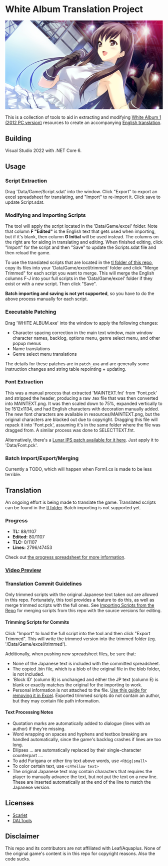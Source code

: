 # White Album Translation Project

![img](yuki.png)

This is a collection of tools to aid in extracting and modifying [White Album 1 (2012 PC version)](https://vndb.org/r20439) resources to create an accompanying [English translation](#translation).

## Building

Visual Studio 2022 with .NET Core 6.

## Usage

### Script Extraction
Drag 'Data/Game/Script.sdat' into the window. Click "Export" to export an excel spreadsheet for translating, and "Import" to re-import it. Click save to update Script.sdat.

### Modifying and Importing Scripts
The tool will apply the script located in the 'Data/Game/excel' folder. Note that column **F "Edited"** is the English text that gets used when importing, but if it's blank, then column **G Initial** will be used instead. The columns on the right are for aiding in translating and editing. When finished editing, click "Import" for the script and then "Save" to update the Scripts.sdat file and then reload the game.

To use the translated scripts that are located in the [tl folder of this repo](/tl/), copy its files into your 'Data/Game/excel/trimmed' folder and click "Merge Trimmed" for each script you want to merge. This will merge the English columns F-J into your full scripts in the 'Data/Game/excel' folder if they exist or with a new script. Then click "Save".

**Batch importing and saving is not yet supported**, so you have to do the above process manually for each script.

### Executable Patching
Drag 'WHITE ALBUM.exe' into the window to apply the following changes:
- Character spacing correction in the main text window, main window character names, backlog, options menu, genre select menu, and other popup menus
- Name translations
- Genre select menu translations

The details for these patches are in `patch_exe` and are generally some instruction changes and string table repointing + updating.

### Font Extraction
This was a manual process that extracted 'MAINTEXT.fnt' from 'Font.pck' and stripped the header, producing a raw .tex file that was then converted into MAINTEXT.png. It was then scaled down to 75%, expanded vertically to be 1512x1134, and had English characters with decoration manually added. The new font characters are available in resources/MAINTEXT.png, but the original characters are blacked out due to copyright. Dragging this file will repack it into 'Font.pck', assuming it's in the same folder where the file was dragged from. A similar process was done to SELECTTEXT.fnt.

Alternatively, there's a [Lunar IPS patch available for it here](/resources/Font%20patch.zip). Just apply it to 'Data/Font.pck'.

### Batch Import/Export/Merging
Currently a TODO, which will happen when Form1.cs is made to be less terrible.

## Translation
An ongoing effort is being made to translate the game. Translated scripts can be found in the [tl folder](/tl/). Batch importing is not supported yet.

### Progress
- **TL:** 88/1107
- **Edited:** 80/1107
- **TLC:** 0/1107
- **Lines:** 2796/47453

Check out [the progress spreadsheet for more information](/tl/progress.xlsx).

### [Video Preview](https://youtu.be/HAoDYiGBEak)

### Translation Commit Guidelines
Only trimmed scripts with the original Japanese text taken out are allowed in this repo. Fortunately, this tool provides a feature to do this, as well as merge trimmed scripts with the full ones. See [Importing Scripts from the Repo](#importing-scripts-from-the-repo) for merging scripts from this repo with the source versions for editing.

#### Trimming Scripts for Commits
Click "Import" to load the full script into the tool and then click "Export Trimmed". This will write the trimmed version into the trimmed folder (eg. '/Data/Game/excel/trimmed').

Additionally, when pushing new spreadsheet files, be sure that:
- None of the Japanese text is included with the committed spreadsheet.
- The copied .bin file, which is a blob of the original file in the blob folder, is not included.
- 'Block ID' (column B) is unchanged and either the JP text (column E) is blank or exactly matches the original for the importing to work.
- Personal information is not attached to the file. [Use this guide for removing it in Excel](https://support.microsoft.com/en-us/office/remove-hidden-data-and-personal-information-by-inspecting-documents-presentations-or-workbooks-356b7b5d-77af-44fe-a07f-9aa4d085966f). Exported trimmed scripts do not contain an author, but they may contain file path information.

#### Text Processing Notes
- Quotation marks are automatically added to dialogue (lines with an author) if they're missing.
- Word wrapping on spaces and hyphens and textbox breaking are handled automatically, since the game's backlog crashes if lines are too long.
- Ellipses ... are automatically replaced by their single-character counterpart ….
- To add Furigana or other tiny text above words, use `<Rbig|small>`
- To color certain text, use `<c4Yellow text>`
- The original Japanese text may contain <pause> characters that requires the player to manually advance the text, but not put the text on a new line. These are inserted automatically at the end of the line to match the Japanese version.

## Licenses
- [Scarlet](https://github.com/xdanieldzd/Scarlet/blob/master/LICENSE.md)
- [DALTools](https://github.com/thesupersonic16/DALTools)

## Disclaimer
This repo and its contributors are not affiliated with Leaf/Aquaplus. None of the original game's content is in this repo for copyright reasons. Also the code sucks.
